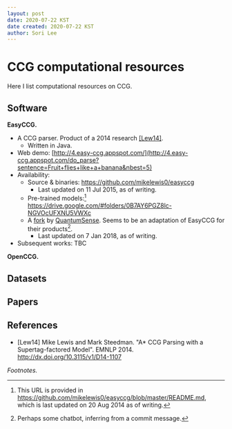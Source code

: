 ```yaml
---
layout: post
date: 2020-07-22 KST
date created: 2020-07-22 KST
author: Sori Lee
---
```


# CCG computational resources

Here I list computational resources on CCG.

## Software

**EasyCCG.**

- A CCG parser. Product of a 2014 research [[Lew14]](https://www.aclweb.org/anthology/D14-1107.pdf).
  - Written in Java.
- Web demo: [http://4.easy-ccg.appspot.com/](http://4.easy-ccg.appspot.com/do_parse?sentence=Fruit+flies+like+a+banana&nbest=5)
- Availability:
  - Source & binaries: <https://github.com/mikelewis0/easyccg>
    - Last updated on 11 Jul 2015, as of writing.
  - Pre-trained models:[^1] <https://drive.google.com/#folders/0B7AY6PGZ8lc-NGVOcUFXNU5VWXc>
  - A [fork](https://github.com/stormysmoke/easyccg) by [QuantumSense](https://quantumsense.ai/). Seems to be an adaptation of EasyCCG for their products[^2].
    - Last updated on 7 Jan 2018, as of writing.
- Subsequent works: TBC

[^1]: This URL is provided in <https://github.com/mikelewis0/easyccg/blob/master/README.md>, which is last updated on 20 Aug 2014 as of writing.

[^2]: Perhaps some chatbot, inferring from a commit message.

**OpenCCG.**



## Datasets

<!--Groningen Meaning Bank-->

<!-- https://esslli2016.unibz.it/wp-content/uploads/2015/10/MeaningBanking.pdf -->

## Papers


## References

- [Lew14] Mike Lewis and Mark Steedman. "A* CCG Parsing with a Supertag-factored Model". EMNLP 2014. <http://dx.doi.org/10.3115/v1/D14-1107>

*Footnotes.*
